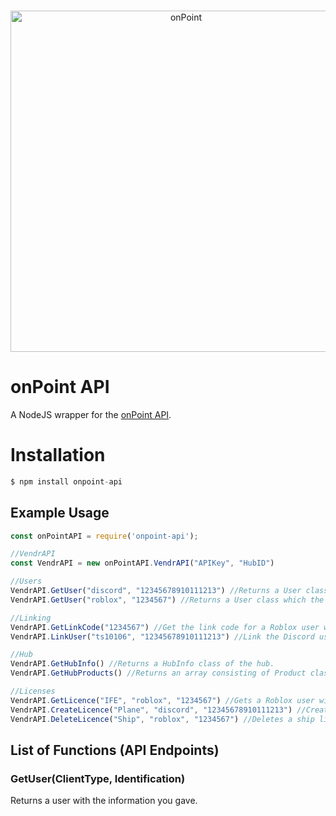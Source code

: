 ﻿
<div align="center">
  <br />
  <p>
    <a href="https://onpointrblx.com"><img src="https://i.imgur.com/5SBIYK5.png" width="546" alt="onPoint" /></a>
  </p>
</div>

# onPoint API

A NodeJS wrapper for the [onPoint API](https://onpointrblx.com/developers/vendr).

# Installation

```javascript
$ npm install onpoint-api
```

## Example Usage

```javascript
const onPointAPI = require('onpoint-api');

//VendrAPI
const VendrAPI = new onPointAPI.VendrAPI("APIKey", "HubID")

//Users
VendrAPI.GetUser("discord", "12345678910111213") //Returns a User class which the Discord Id is 12345678910111213.
VendrAPI.GetUser("roblox", "1234567") //Returns a User class which the Roblox Id is 1234567.

//Linking
VendrAPI.GetLinkCode("1234567") //Get the link code for a Roblox user with the id of 1234567.
VendrAPI.LinkUser("ts10106", "12345678910111213") //Link the Discord user with the id of 12345678910111213 with the link code which you can get with the GetLinkCode function.

//Hub
VendrAPI.GetHubInfo() //Returns a HubInfo class of the hub.
VendrAPI.GetHubProducts() //Returns an array consisting of Product classes of each product in your hub.

//Licenses
VendrAPI.GetLicence("IFE", "roblox", "1234567") //Gets a Roblox user with the Roblox Id of 1234567's IFE licence. Will error if there is no licence.
VendrAPI.CreateLicence("Plane", "discord", "12345678910111213") //Creates a Plane licence for the Discord user with the id of 12345678910111213.
VendrAPI.DeleteLicence("Ship", "roblox", "1234567") //Deletes a ship licence from the Roblox user with the Roblox Id of 1234567.
```

## List of Functions (API Endpoints)

### GetUser(ClientType, Identification)
Returns a user with the information you gave.


